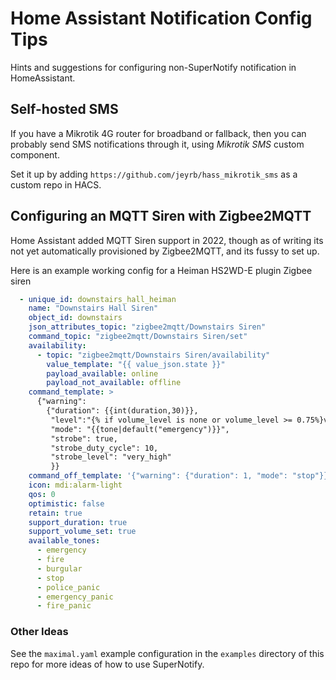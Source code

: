 # Home Assistant Notification Config Tips

Hints and suggestions for configuring non-SuperNotify notification in HomeAssistant.

## Self-hosted SMS

If you have a Mikrotik 4G router for broadband or fallback, then you can probably
send SMS notifications through it, using *Mikrotik SMS* custom component.

Set it up by adding `https://github.com/jeyrb/hass_mikrotik_sms` as a custom repo in HACS.

## Configuring an MQTT Siren with Zigbee2MQTT

Home Assistant added MQTT Siren support in 2022, though as of writing its not
yet automatically provisioned by Zigbee2MQTT, and its fussy to set up.

Here is an example working config for a Heiman HS2WD-E plugin Zigbee siren


```yml
  - unique_id: downstairs_hall_heiman
    name: "Downstairs Hall Siren"
    object_id: downstairs
    json_attributes_topic: "zigbee2mqtt/Downstairs Siren"
    command_topic: "zigbee2mqtt/Downstairs Siren/set"
    availability:
      - topic: "zigbee2mqtt/Downstairs Siren/availability"
        value_template: "{{ value_json.state }}"
        payload_available: online
        payload_not_available: offline
    command_template: >
      {"warning": 
        {"duration": {{int(duration,30)}},
         "level":"{% if volume_level is none or volume_level >= 0.75%}very_high{% elif volume_level >= 0.5%}high{% elif volume_level>=0.25 %}medium{% else %}low{% endif %}",
         "mode": "{{tone|default("emergency")}}", 
         "strobe": true,
         "strobe_duty_cycle": 10,
         "strobe_level": "very_high"
         }}
    command_off_template: '{"warning": {"duration": 1, "mode": "stop"}}'
    icon: mdi:alarm-light
    qos: 0
    optimistic: false
    retain: true
    support_duration: true
    support_volume_set: true
    available_tones:
      - emergency
      - fire
      - burgular
      - stop
      - police_panic
      - emergency_panic
      - fire_panic

```

### Other Ideas

See the `maximal.yaml` example configuration in the `examples` directory of this repo
for more ideas of how to use SuperNotify.


